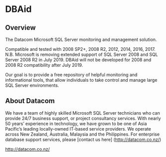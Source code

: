 # DBAid
## Overview
The Datacom Microsoft SQL Server monitoring and management solution.

Compatible and tested with 2008 SP2+, 2008 R2, 2012, 2014, 2016, 2017. N.B. Microsoft is removing extended support of SQL Server 2008 and SQL Server 2008 R2 in July 2019. DBAid will not be developed for 2008 and 2008 R2 compatibility after July 2019. 

Our goal is to provide a free repository of helpful monitoring and informational tools, that allow individuals to take control and manage large SQL Server environments.

## About Datacom
We have a team of highly skilled Microsoft SQL Server technicians who can provide 24/7 business support, or project consultancy services. With nearly 50 years’ experience in technology, we have grown to be one of Asia Pacific’s leading locally-owned IT-based service providers. We operate across New Zealand, Australia, Malaysia and the Philippines. For enterprise database support services, please [contact us here] (http://datacom.co.nz/)

http://datacom.co.nz/
